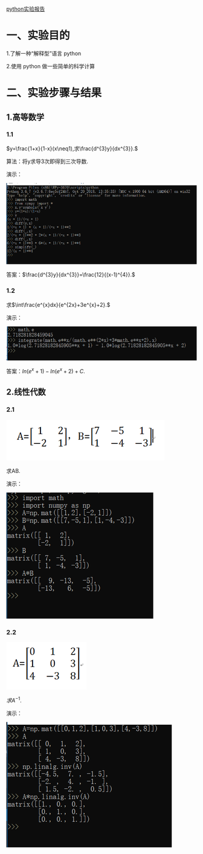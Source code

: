 [python实验报告](lab10.pdf)

# 一、实验目的
1.了解一种“解释型”语言 python

2.使用 python 做一些简单的科学计算
# 二、实验步骤与结果
## 1.高等数学
### 1.1
$y=\frac{1+x}{1-x}(x\neq1),求\frac{d^{3}y}{dx^{3}}.$

算法：将y求导3次即得到三次导数.

演示：

![](images/python1.PNG)

答案：$\frac{d^{3}y}{dx^{3}}=\frac{12}{(x-1)^{4}}.$
### 1.2
求$\int\frac{e^{x}dx}{e^{2x}+3e^{x}+2}.$

演示：

![](images/python2.PNG)

答案：$ln(e^{x}+1)-ln(e^{x}+2)+C.$
## 2.线性代数
### 2.1
![](images/python3.PNG)

求AB.

演示：

![](images/python4.PNG)
### 2.2
![](images/python5.PNG)

$求A^{-1}.$

演示：

![](images/python6.PNG)